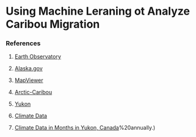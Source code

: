 # Using Machine Leraning ot Analyze Caribou Migration

### References
1. [Earth Observatory](https://earthobservatory.nasa.gov/images/149250/caribou-on-the-move)

2. [Alaska.gov](https://www.adfg.alaska.gov/index.cfm?adfg=caribou.main)

3. [MapViewer](https://www.arcgis.com/apps/mapviewer/index.html?layers=38b0d537fc7c44faa215836243842d1a)

4. [Arctic-Caribou](https://arctic-caribou.com/maps-by-caribou-herd/)

5. [Yukon](https://yukon.ca/en/woodland-caribou)

6. [Climate Data](https://climatedata.imf.org/pages/climatechange-data)

7. [Climate Data in Months in Yukon, Canada](https://weatherandclimate.com/canada/yukon-territory#:~:text=Yukon%20Territory%2C%20Canada%20Climate&text=The%20city's%20yearly%20temperature%20is,%25%20of%20the%20time)%20annually.)
[]()
[]()
[]()
[]()
